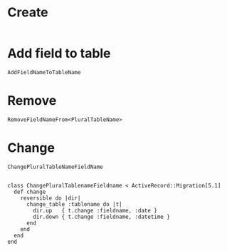 # Create

```

```

# Add field to table

```
AddFieldNameToTableName
```

# Remove

```
RemoveFieldNameFrom<PluralTableName>
```

# Change

```
ChangePluralTableNameFieldName


class ChangePluralTablenameFieldname < ActiveRecord::Migration[5.1]
  def change
    reversible do |dir|
      change_table :tablename do |t|
        dir.up   { t.change :fieldname, :date }
        dir.down { t.change :fieldname, :datetime }
      end
    end
  end
end
```

